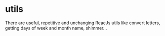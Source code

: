 # utils
There are useful, repetitive and unchanging ReacJs utils like convert letters, getting days of week and month name, shimmer...
